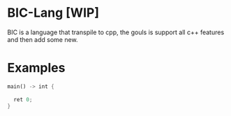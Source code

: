 # BIC-Lang [WIP]
BIC is a language that transpile to cpp, the gouls is support all c++ features and then add some new.

# Examples
```rust
main() -> int {
  
  ret 0;
}
```
